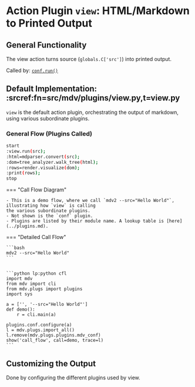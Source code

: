 # Action Plugin `view`: HTML/Markdown to Printed Output

## General Functionality

The view action turns source (`globals.C['src']`) into printed output.

Called by: [`conf.run()`](./conf.md)


## Default Implementation: :srcref:fn=src/mdv/plugins/view.py,t=view.py

`view` is the default action plugin, orchestrating the output of markdown, using various subordinate
plugins.

### General Flow (Plugins Called)

```bash lp:kroki fn=img/viewflow
start
:view.run(src);
:html=mdparser.convert(src);
:dom=tree_analyzer.walk_tree(html);
:rows=render.visualize(dom);
:print(rows);
stop
```


=== "Call Flow Diagram"

    - This is a demo flow, where we call `mdv2 --src="Hello World"`, illustrating how `view` is calling
    the various subordinate plugins.
    - Not shown is the `conf` plugin.
    - Plugins are listed by their module name. A lookup table is [here](../plugins.md).


=== "Detailed Call Flow"

    ```bash
    mdv2 --src="Hello World"
    ```
    

    ```python lp:python cfl
    import mdv
    from mdv import cli
    from mdv.plugs import plugins
    import sys

    a = ['', '--src="Hello World"']
    def demo():
        r = cli.main(a)

    plugins.conf.configure(a)
    l = mdv.plugs.import_all()
    l.remove(mdv.plugs.plugins.mdv_conf)
    show('call_flow', call=demo, trace=l)
    ```




## Customizing the Output

Done by configuring the different plugins used by view.
